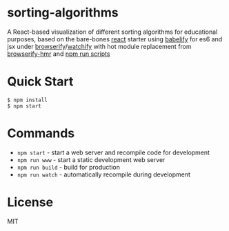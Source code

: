 # sorting-algorithms

A React-based visualization of different sorting algorithms for educational purposes,
based on the bare-bones [react](https://facebook.github.io/react/) starter
using [babelify](https://npmjs.com/package/babelify) for es6 and jsx
under [browserify](http://browserify.org)/[watchify](https://npmjs.com/package/watchify)
with hot module replacement from [browserify-hmr](https://npmjs.com/package/browserify-hmr)
and [npm run scripts](http://substack.net/task_automation_with_npm_run)

# Quick Start

```
$ npm install
$ npm start
```

# Commands

* `npm start` - start a web server and recompile code for development
* `npm run www` - start a static development web server
* `npm run build` - build for production
* `npm run watch` - automatically recompile during development

# License

MIT
